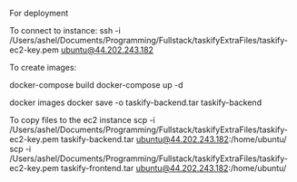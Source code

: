For deployment

To connect to instance:
ssh -i /Users/ashel/Documents/Programming/Fullstack/taskifyExtraFiles/taskify-ec2-key.pem ubuntu@44.202.243.182

To create images:

docker-compose build
docker-compose up -d

docker images
docker save -o taskify-backend.tar taskify-backend

To copy files to the ec2 instance
scp -i /Users/ashel/Documents/Programming/Fullstack/taskifyExtraFiles/taskify-ec2-key.pem taskify-backend.tar ubuntu@44.202.243.182:/home/ubuntu/
scp -i /Users/ashel/Documents/Programming/Fullstack/taskifyExtraFiles/taskify-ec2-key.pem taskify-frontend.tar ubuntu@44.202.243.182:/home/ubuntu/
